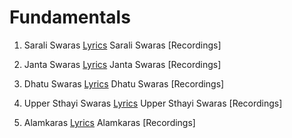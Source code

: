 # Fundamentals

1) Sarali Swaras [Lyrics](https://drive.google.com/file/d/1ybZGZ9Ao8pBdHyI38w6cko5SiOOaZI6v/view?usp=share_link)
   Sarali Swaras [Recordings]

2)  Janta Swaras [Lyrics](https://drive.google.com/file/d/1Zk0g-SweXjgYpoOluy0IFGQGWSlcmgz1/view?usp=share_link)
    Janta Swaras [Recordings]

3)  Dhatu Swaras [Lyrics](https://drive.google.com/file/d/15d_-9Hp0vEJYz1S60kiwjpwCkMuPNwfG/view?usp=share_link)
    Dhatu Swaras [Recordings]

4)  Upper Sthayi Swaras [Lyrics](https://drive.google.com/file/d/1p3G3zjqPZXR_SbJlCwJBXgseiWl5tUQe/view?usp=share_link)
    Upper Sthayi Swaras [Recordings]

5)  Alamkaras [Lyrics](https://drive.google.com/file/d/15vjUleuja01TN1Rsv8boCHgHnTiFaZbm/view?usp=share_link)
    Alamkaras [Recordings]